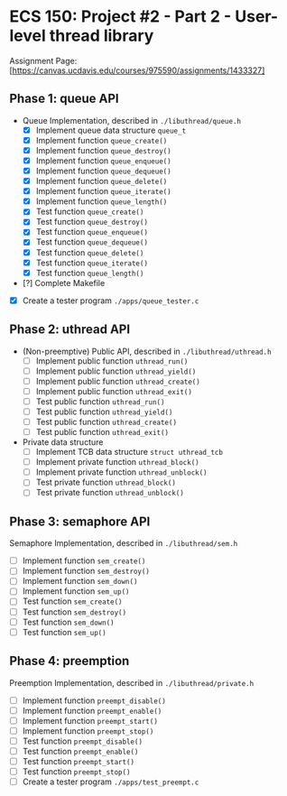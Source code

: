 # ECS 150: Project #2 - Part 2 - User-level thread library #

Assignment Page: [https://canvas.ucdavis.edu/courses/975590/assignments/1433327]

## Phase 1: queue API ##

- Queue Implementation, described in `./libuthread/queue.h`
    - [X] Implement queue data structure `queue_t`
    - [X] Implement function `queue_create()`
    - [X] Implement function `queue_destroy()`
    - [X] Implement function `queue_enqueue()`
    - [X] Implement function `queue_dequeue()`
    - [X] Implement function `queue_delete()`
    - [X] Implement function `queue_iterate()`
    - [X] Implement function `queue_length()`
    - [X] Test function `queue_create()`
    - [X] Test function `queue_destroy()`
    - [X] Test function `queue_enqueue()`
    - [X] Test function `queue_dequeue()`
    - [X] Test function `queue_delete()`
    - [X] Test function `queue_iterate()`
    - [X] Test function `queue_length()`
- [?] Complete Makefile
- [X] Create a tester program `./apps/queue_tester.c`

## Phase 2: uthread API ##

- (Non-preemptive) Public API, described in `./libuthread/uthread.h`
    - [ ] Implement public function `uthread_run()`
    - [ ] Implement public function `uthread_yield()`
    - [ ] Implement public function `uthread_create()`
    - [ ] Implement public function `uthread_exit()`
    - [ ] Test public function `uthread_run()`
    - [ ] Test public function `uthread_yield()`
    - [ ] Test public function `uthread_create()`
    - [ ] Test public function `uthread_exit()`
- Private data structure
    - [ ] Implement TCB data structure `struct uthread_tcb`
    - [ ] Implement private function `uthread_block()`
    - [ ] Implement private function `uthread_unblock()`
    - [ ] Test private function `uthread_block()`
    - [ ] Test private function `uthread_unblock()`

## Phase 3: semaphore API ##

Semaphore Implementation, described in `./libuthread/sem.h`
- [ ] Implement function `sem_create()`
- [ ] Implement function `sem_destroy()`
- [ ] Implement function `sem_down()`
- [ ] Implement function `sem_up()`
- [ ] Test function `sem_create()`
- [ ] Test function `sem_destroy()`
- [ ] Test function `sem_down()`
- [ ] Test function `sem_up()`

## Phase 4: preemption ##

Preemption Implementation, described in `./libuthread/private.h`
- [ ] Implement function `preempt_disable()`
- [ ] Implement function `preempt_enable()`
- [ ] Implement function `preempt_start()`
- [ ] Implement function `preempt_stop()`
- [ ] Test function `preempt_disable()`
- [ ] Test function `preempt_enable()`
- [ ] Test function `preempt_start()`
- [ ] Test function `preempt_stop()`
- [ ] Create a tester program `./apps/test_preempt.c`
